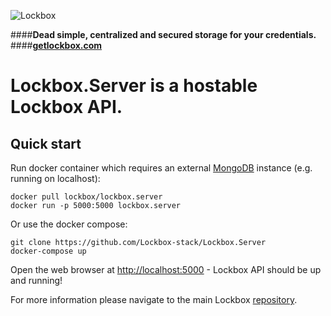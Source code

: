 ![Lockbox](http://spetz.github.io/img/lockbox_logo.png)

####**Dead simple, centralized and secured storage for your credentials.**
####**[getlockbox.com](https://getlockbox.com)**

# Lockbox.Server is a hostable Lockbox API.

**Quick start**
----------------

Run docker container which requires an external [MongoDB](https://www.mongodb.com) instance (e.g. running on localhost):
```
docker pull lockbox/lockbox.server
docker run -p 5000:5000 lockbox.server 
```

Or use the docker compose:

```
git clone https://github.com/Lockbox-stack/Lockbox.Server
docker-compose up
```

Open the web browser at [http://localhost:5000](http://localhost:5000) - Lockbox API should be up and running!

For more information please navigate to the main Lockbox [repository](https://github.com/Lockbox-stack/Lockbox).